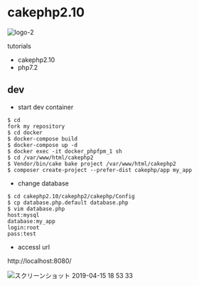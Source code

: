 # cakephp2.10

![logo-2](https://user-images.githubusercontent.com/5633085/56077045-8b3d8d80-5e12-11e9-8f04-6ea41ec2ba54.jpg)

tutorials

- cakephp2.10
- php7.2

## dev

- start dev container

```
$ cd 
fork my repository
$ cd docker
$ docker-compose build
$ docker-compose up -d
$ docker exec -it docker_phpfpm_1 sh
$ cd /var/www/html/cakephp2
$ Vendor/bin/cake bake project /var/www/html/cakephp2
$ composer create-project --prefer-dist cakephp/app my_app
```

- change database

```
$ cd cakephp2.10/cakephp2/cakephp/Config
$ cp database.php.default database.php
$ vim database.php
host:mysql
database:my_app
login:root
pass:test
```

- accessl url

http://localhost:8080/

![スクリーンショット 2019-04-15 18 53 33](https://user-images.githubusercontent.com/5633085/56124577-ec4f9780-5fb1-11e9-91ac-f2ad050619a9.png)

